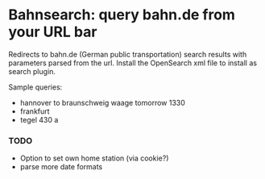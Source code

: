 # Bahnsearch: query bahn.de from your URL bar

Redirects to bahn.de (German public transportation) search results with parameters parsed from the url.
Install the OpenSearch xml file to install as search plugin.

Sample queries:
 * hannover to braunschweig waage tomorrow 1330
 * frankfurt
 * tegel 430 a

### TODO

* Option to set own home station (via cookie?)
* parse more date formats
